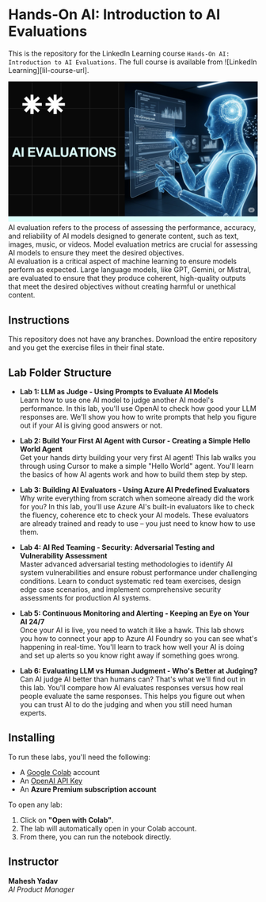 # Hands-On AI: Introduction to AI Evaluations
This is the repository for the LinkedIn Learning course `Hands-On AI: Introduction to AI Evaluations`. The full course is available from ![LinkedIn Learning][lil-course-url].

![hands-on-ai-introduction-to-ai-evaluations](assets/images/readme-banner.png)
AI evaluation refers to the process of assessing the performance, accuracy, and reliability of AI models designed to generate content, such as text, images, music, or videos. Model evaluation metrics are crucial for assessing AI models to ensure they meet the desired objectives.  
AI evaluation is a critical aspect of machine learning to ensure models perform as expected. Large language models, like GPT, Gemini, or Mistral, are evaluated to ensure that they produce coherent, high-quality outputs that meet the desired objectives without creating harmful or unethical content.

## Instructions

This repository does not have any branches. Download the entire repository and you get the exercise files in their final state.

## Lab Folder Structure

- **Lab 1: LLM as Judge - Using Prompts to Evaluate AI Models**  
Learn how to use one AI model to judge another AI model's performance. In this lab, you'll use OpenAI to check how good your LLM responses are. We'll show you how to write prompts that help you figure out if your AI is giving good answers or not.



- **Lab 2: Build Your First AI Agent with Cursor - Creating a Simple Hello World Agent**  
Get your hands dirty building your very first AI agent! This lab walks you through using Cursor to make a simple "Hello World" agent. You'll learn the basics of how AI agents work and how to build them step by step.



- **Lab 3: Building AI Evaluators - Using Azure AI Predefined Evaluators**  
Why write everything from scratch when someone already did the work for you? In this lab, you'll use Azure AI's built-in evaluators like to check the fluency, coherence etc to check your AI models. These evaluators are already trained and ready to use – you just need to know how to use them.



- **Lab 4: AI Red Teaming - Security: Adversarial Testing and Vulnerability Assessment**  
Master advanced adversarial testing methodologies to identify AI system vulnerabilities and ensure robust performance under challenging conditions. Learn to conduct systematic red team exercises, design edge case scenarios, and implement comprehensive security assessments for production AI systems.



- **Lab 5: Continuous Monitoring and Alerting - Keeping an Eye on Your AI 24/7**  
Once your AI is live, you need to watch it like a hawk. This lab shows you how to connect your app to Azure AI Foundry so you can see what's happening in real-time. You'll learn to track how well your AI is doing and set up alerts so you know right away if something goes wrong.


- **Lab 6: Evaluating LLM vs Human Judgment - Who's Better at Judging?**  
Can AI judge AI better than humans can? That's what we'll find out in this lab. You'll compare how AI evaluates responses versus how real people evaluate the same responses. This helps you figure out when you can trust AI to do the judging and when you still need human experts.

## Installing

To run these labs, you'll need the following:

- A [Google Colab](https://colab.research.google.com/) account  
- An [OpenAI API Key](https://platform.openai.com/api-keys)  
- An **Azure Premium subscription account**

To open any lab:

1. Click on **"Open with Colab"**.
2. The lab will automatically open in your Colab account.
3. From there, you can run the notebook directly.

## Instructor

**Mahesh Yadav**  
*AI Product Manager*
